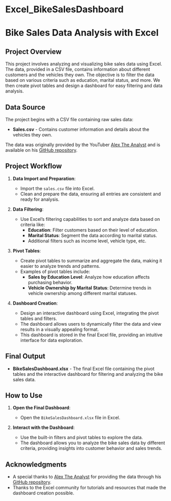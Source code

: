 # Excel_BikeSalesDashboard
# Bike Sales Data Analysis with Excel

## Project Overview

This project involves analyzing and visualizing bike sales data using Excel. The data, provided in a CSV file, contains information about different customers and the vehicles they own. The objective is to filter the data based on various criteria such as education, marital status, and more. We then create pivot tables and design a dashboard for easy filtering and data analysis.

## Data Source

The project begins with a CSV file containing raw sales data:

- **Sales.csv** - Contains customer information and details about the vehicles they own.

The data was originally provided by the YouTuber [Alex The Analyst](https://www.youtube.com/c/AlexTheAnalyst) and is available on his [GitHub repository](https://github.com/AlexTheAnalyst).

## Project Workflow

1. **Data Import and Preparation**:
   - Import the `sales.csv` file into Excel.
   - Clean and prepare the data, ensuring all entries are consistent and ready for analysis.

2. **Data Filtering**:
   - Use Excel’s filtering capabilities to sort and analyze data based on criteria like:
     - **Education**: Filter customers based on their level of education.
     - **Marital Status**: Segment the data according to marital status.
     - Additional filters such as income level, vehicle type, etc.

3. **Pivot Tables**:
   - Create pivot tables to summarize and aggregate the data, making it easier to analyze trends and patterns.
   - Examples of pivot tables include:
     - **Sales by Education Level**: Analyze how education affects purchasing behavior.
     - **Vehicle Ownership by Marital Status**: Determine trends in vehicle ownership among different marital statuses.

4. **Dashboard Creation**:
   - Design an interactive dashboard using Excel, integrating the pivot tables and filters.
   - The dashboard allows users to dynamically filter the data and view results in a visually appealing format.
   - This dashboard is stored in the final Excel file, providing an intuitive interface for data exploration.

## Final Output

- **BikeSalesDashboard.xlsx** - The final Excel file containing the pivot tables and the interactive dashboard for filtering and analyzing the bike sales data.

## How to Use

1. **Open the Final Dashboard**:
   - Open the `BikeSalesDashboard.xlsx` file in Excel.

2. **Interact with the Dashboard**:
   - Use the built-in filters and pivot tables to explore the data.
   - The dashboard allows you to analyze the bike sales data by different criteria, providing insights into customer behavior and sales trends.

## Acknowledgments

- A special thanks to [Alex The Analyst](https://www.youtube.com/c/AlexTheAnalyst) for providing the data through his [GitHub repository](https://github.com/AlexTheAnalyst).
- Thanks to the Excel community for tutorials and resources that made the dashboard creation possible.

